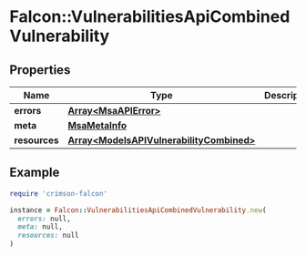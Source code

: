 # Falcon::VulnerabilitiesApiCombinedVulnerability

## Properties

| Name | Type | Description | Notes |
| ---- | ---- | ----------- | ----- |
| **errors** | [**Array&lt;MsaAPIError&gt;**](MsaAPIError.md) |  | [optional] |
| **meta** | [**MsaMetaInfo**](MsaMetaInfo.md) |  |  |
| **resources** | [**Array&lt;ModelsAPIVulnerabilityCombined&gt;**](ModelsAPIVulnerabilityCombined.md) |  |  |

## Example

```ruby
require 'crimson-falcon'

instance = Falcon::VulnerabilitiesApiCombinedVulnerability.new(
  errors: null,
  meta: null,
  resources: null
)
```

